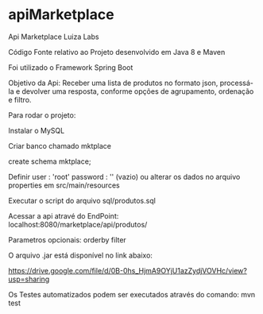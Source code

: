 # apiMarketplace
Api Marketplace Luiza Labs

Código Fonte relativo ao Projeto desenvolvido em Java 8 e Maven

Foi utilizado o Framework Spring Boot

Objetivo da Api: 
Receber uma lista de produtos no formato json, processá-la e devolver uma resposta, conforme opções de agrupamento, ordenação e filtro.

Para rodar o projeto:

Instalar o MySQL

Criar banco chamado mktplace

create schema mktplace;

Definir user : 'root'   password : '' (vazio) ou alterar os dados no arquivo properties em src/main/resources

Executar o script do arquivo sql/produtos.sql

Acessar a api atravé do EndPoint: localhost:8080/marketplace/api/produtos/

Parametros opcionais: 
orderby filter

O arquivo .jar está disponível no link abaixo:

https://drive.google.com/file/d/0B-0hs_HjmA9OYjU1azZydjVOVHc/view?usp=sharing

Os Testes automatizados podem ser executados através do comando:  mvn test
